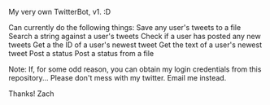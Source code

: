 My very own TwitterBot, v1. :D

Can currently do the following things:
Save any user's tweets to a file
Search a string against a user's tweets
Check if a user has posted any new tweets
Get a the ID of a user's newest tweet
Get the text of a user's newest tweet
Post a status
Post a status from a file

Note: If, for some odd reason, you can obtain my login credentials from this repository...
Please don't mess with my twitter. Email me instead.

Thanks!
Zach
